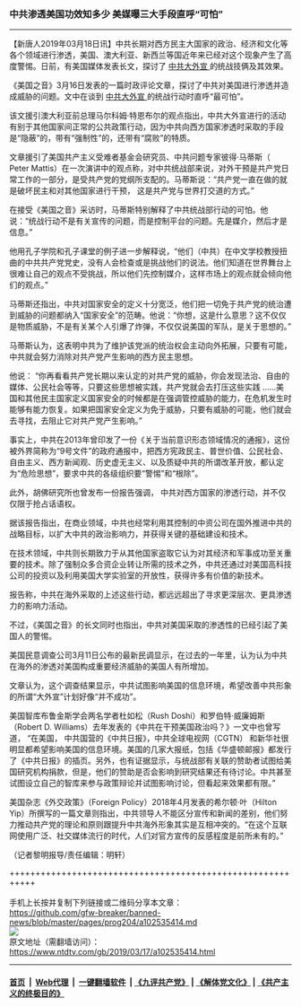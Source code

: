 ### 中共渗透美国功效知多少 美媒曝三大手段直呼“可怕”
------------------------

<div class="post_content" itemprop="articleBody">
 <p>
  【新唐人2019年03月18日讯】中共长期对西方民主大国家的政治、经济和文化等各个领域进行渗透，美国、澳大利亚、新西兰等国近年来已经对这个现象产生了高度警惕。日前，有美国媒体发表长文，探讨了
  <a href="https://www.ntdtv.com/gb/中共大外宣.htm">
   中共大外宣
  </a>
  的统战技俩及其效果。
 </p>
 <p>
  《美国之音》3月16日发表的一篇时政评论文章，探讨了中共对美国进行渗透并造成威胁的问题。文中在谈到
  <a href="https://www.ntdtv.com/gb/中共大外宣.htm">
   中共大外宣
  </a>
  的统战行动时直呼“最可怕”。
 </p>
 <p>
  该文援引澳大利亚前总理马尔科姆·特恩布尔的观点指出，中共大外宣进行的活动有别于其他国家间正常的公共政策行动，因为中共向西方国家渗透时采取的手段是“隐蔽”的，带有“强制性”的，还带有“腐败”的特质。
 </p>
 <p>
  文章援引了美国共产主义受难者基金会研究员、中共问题专家彼得·马蒂斯（ Peter Mattis）在一次演讲中的观点称，对中共统战部来说，对外干预是共产党日常工作的一部分，是受共产党的党纲所支配的。马蒂斯说：“共产党一直在做的就是破坏民主和对其他国家进行干预， 这是共产党与世界打交道的方式。”
 </p>
 <p>
  在接受《美国之音》采访时，马蒂斯特别解释了中共统战部行动的可怕。他说：“统战行动不是有关宣传的问题，而是控制平台的问题。先是媒介，然后才是信息。”
 </p>
 <p>
  他用孔子学院和孔子课堂的例子进一步解释说，“他们（中共）在中文学校教授扭曲的中共共产党党史，没有人会检查或是挑战他们的说法。他们知道在世界舞台上很难让自己的观点不受挑战，所以他们先控制媒介，这样市场上的观点就会倾向他们的观点。”
 </p>
 <p>
  马蒂斯还指出，中共对国家安全的定义十分宽泛，他们把一切免于共产党的统治遭到威胁的问题都纳入“国家安全”的范畴。他说：“你想，这是什么意思？这不仅仅是物质威胁，不是有关某个人引爆了炸弹，不仅仅说美国的军队，是关于思想的。”
 </p>
 <p>
  马蒂斯认为，这表明中共为了维护该党派的统治权会主动向外拓展，只要有可能，中共就会努力消除对共产党产生影响的西方民主思想。
 </p>
 <p>
  他说： “你再看看共产党长期以来认定的对共产党的威胁，你会发现法治、自由的媒体、公民社会等等，只要这些思想被实践，共产党就会去打压这些实践 ……美国和其他民主国家定义国家安全的时候都是在强调管控威胁的能力，在危机发生时能够有能力恢复。如果把国家安全定义为免于威胁，只要有威胁的可能，他们就会去寻找，去阻止它对共产党产生影响。”
 </p>
 <p>
  事实上，中共在2013年曾印发了一份《关于当前意识形态领域情况的通报》，这份被外界简称为“9号文件”的政府通报中，把西方宪政民主、普世价值、公民社会、自由主义、西方新闻观、历史虚无主义、以及质疑中共的所谓改革开放，都认定为“危险思想”，要求中共的各级组织要“警惕”和“根除”。
 </p>
 <p>
  此外，胡佛研究所也曾发布一份报告强调， 中共对西方国家的渗透行动，并不仅仅限于抢占话语权。
 </p>
 <p>
  据该报告指出，在商业领域，中共也经常利用其控制的中资公司在国外推进中共的战略目标，以扩大中共的政治影响力，并获得关键的基础建设和技术。
 </p>
 <p>
  在技术领域，中共则长期致力于从其他国家盗取它认为对其经济和军事成功至关重要的技术。除了强制众多合资企业转让所需的技术之外，中共还通过对美国高科技公司的投资以及利用美国大学实验室的开放性，获得许多有价值的新技术。
 </p>
 <p>
  报告称，中共在海外采取的上述这些行动，都远远超出了寻求更深层次、更具渗透力的影响力活动。
 </p>
 <p>
  不过，《美国之音》的长文同时也指出，中共对美国采取的渗透性的已经引起了美国人的警惕。
 </p>
 <p>
  美国民意调查公司3月11日公布的最新民调显示，在过去的一年里，认为认为中共在海外的渗透对美国构成重要经济威胁的美国人有所增加。
 </p>
 <p>
  文章认为，这个调查结果显示，中共试图影响美国的信息环境，希望改善中共形象的所谓“大外宣”计划好像“并不成功”。
 </p>
 <p>
  美国智库布鲁金斯学会两名学者杜如松（Rush Doshi）和罗伯特·威廉姆斯（Robert D. Williams）去年发表的《中共在干预美国政治吗？》一文中也曾写道， “在美国， 中共国营的《中共日报》，中共全球电视网（CGTN） 和新华社很明显都希望影响美国的信息环境。美国的几家大报纸，包括《华盛顿邮报》都发行了《中共日报》的插页。另外，也有证据显示，与统战部有关联的赞助者试图给美国研究机构捐款，但是，他们的赞助是否会影响到研究结果还有待讨论。中共甚至试图设立自己的智库来参与政策辩论并试图影响讨论，但看起来效果都有限。”
 </p>
 <p>
  美国杂志《外交政策》（Foreign Policy）2018年4月发表的希尔顿·叶（Hilton Yip）所撰写的一篇文章则指出，中共领导人不能区分宣传和新闻的差别，他们努力推动共产党的理论和原则跟提升中共海外形象其实是互相冲突的。“在这个互联网使用广泛、社交媒体流行的时代，人们对官方宣传的反感程度是前所未有的。”
 </p>
 <p>
  （记者黎明报导/责任编辑：明轩）
 </p>
 <div class="single_ad">
 </div>
</div>

+++++++++++++++++++++++++++++++++++++++++++++++++++++++++++<br/><br/>
手机上长按并复制下列链接或二维码分享本文章：<br/>
https://github.com/gfw-breaker/banned-news/blob/master/pages/prog204/a102535414.md <br/>
<a href='https://github.com/gfw-breaker/banned-news/blob/master/pages/prog204/a102535414.md'><img src='https://github.com/gfw-breaker/banned-news/blob/master/pages/prog204/a102535414.md.png'/></a> <br/>
原文地址（需翻墙访问）：https://www.ntdtv.com/gb/2019/03/17/a102535414.html


------------------------
#### [首页](https://github.com/gfw-breaker/banned-news/blob/master/README.md) &nbsp;|&nbsp; [Web代理](https://github.com/labour-camp/helloworld) &nbsp;|&nbsp; [一键翻墙软件](https://github.com/gfw-breaker/nogfw/blob/master/README.md) &nbsp;| [《九评共产党》](https://github.com/gfw-breaker/9ping.md/blob/master/README.md#九评之一评共产党是什么) | [《解体党文化》](https://github.com/gfw-breaker/jtdwh.md/blob/master/README.md) | [《共产主义的终极目的》](https://github.com/gfw-breaker/gczydzjmd.md/blob/master/README.md)

